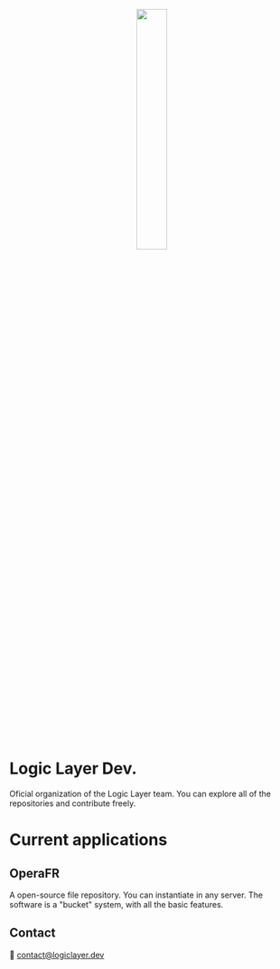 <p align="center" width="100%">
    <img width="33%" src="https://res.cloudinary.com/postman/image/upload/t_team_logo/v1692978953/team/9be79d6dec4177f9a3d45cb9e73843d1d07afd07d294249917b5b9cf7d16e6fe.png">
</p>

# Logic Layer Dev.

Oficial organization of the Logic Layer team. You can explore all of the repositories and contribute freely.


# Current applications

## OperaFR
A open-source file repository. You can instantiate in any server. The software is a "bucket" system, with all the basic features.


## Contact

📧 contact@logiclayer.dev
